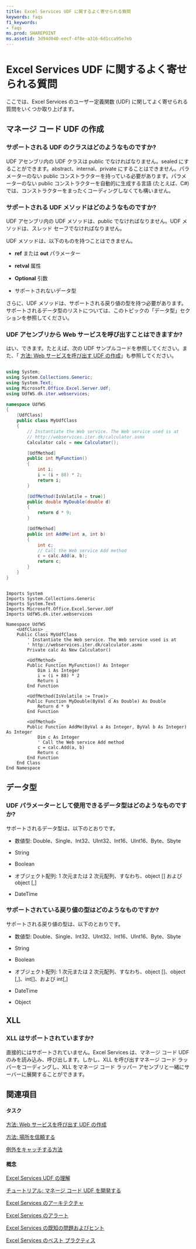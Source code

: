 ```yaml
---
title: Excel Services UDF に関するよく寄せられる質問
keywords: faqs
f1_keywords:
- faqs
ms.prod: SHAREPOINT
ms.assetid: 3d94d040-eecf-4f8e-a316-6d1cca95e7eb
---
```



# Excel Services UDF に関するよく寄せられる質問

ここでは、Excel Services のユーザー定義関数 (UDF) に関してよく寄せられる質問をいくつか取り上げます。 
  
    
    


## マネージ コード UDF の作成


### サポートされる UDF のクラスはどのようなものですか?

UDF アセンブリ内の UDF クラスは public でなければなりません。sealed にすることができます。abstract、internal、private にすることはできません。パラメーターのない public コンストラクターを持っている必要があります。パラメーターのない public コンストラクターを自動的に生成する言語 (たとえば、C#) では、コンストラクターをまったくコーディングしなくても構いません。
  
    
    

### サポートされる UDF メソッドはどのようなものですか?

UDF アセンブリ内の UDF メソッドは、public でなければなりません。UDF メソッドは、スレッド セーフでなければなりません。
  
    
    
UDF メソッドは、以下のものを持つことはできません。 
  
    
    

- **ref** または **out** パラメーター
    
  
- **retval** 属性
    
  
- **Optional** 引数
    
  
- サポートされないデータ型
    
  
さらに、UDF メソッドは、サポートされる戻り値の型を持つ必要があります。サポートされるデータ型のリストについては、このトピックの「データ型」セクションを参照してください。
  
    
    

### UDF アセンブリから Web サービスを呼び出すことはできますか?

はい、できます。たとえば、次の UDF サンプルコードを参照してください。また、「 [方法: Web サービスを呼び出す UDF の作成](how-to-create-a-udf-that-calls-a-web-service.md)」も参照してください。
  
    
    

```cs

using System;
using System.Collections.Generic;
using System.Text;
using Microsoft.Office.Excel.Server.Udf;
using UdfWS.dk.iter.webservices;

namespace UdfWS
{
    [UdfClass]
    public class MyUdfClass
    {
        // Instantiate the Web service. The Web service used is at   
        // http://webservices.iter.dk/calculator.asmx
        Calculator calc = new Calculator();

        [UdfMethod]
        public int MyFunction()
        {
            int i;
            i = (i + 88) * 2;
            return i;
        }

        [UdfMethod(IsVolatile = true)]
        public double MyDouble(double d)
        {
            return d * 9;
        }

        [UdfMethod]
        public int AddMe(int a, int b)
        {
            int c;
            // Call the Web service Add method
            c = calc.Add(a, b);
            return c;
        }        
    }
}
```


```VB.net

Imports System
Imports System.Collections.Generic
Imports System.Text
Imports Microsoft.Office.Excel.Server.Udf
Imports UdfWS.dk.iter.webservices

Namespace UdfWS
    <UdfClass> _
    Public Class MyUdfClass
        ' Instantiate the Web service. The Web service used is at   
        ' http://webservices.iter.dk/calculator.asmx
        Private calc As New Calculator()

        <UdfMethod> _
        Public Function MyFunction() As Integer
            Dim i As Integer
            i = (i + 88) * 2
            Return i
        End Function

        <UdfMethod(IsVolatile := True)> _
        Public Function MyDouble(ByVal d As Double) As Double
            Return d * 9
        End Function

        <UdfMethod> _
        Public Function AddMe(ByVal a As Integer, ByVal b As Integer) As Integer
            Dim c As Integer
            ' Call the Web service Add method
            c = calc.Add(a, b)
            Return c
        End Function
    End Class
End Namespace
```


## データ型


### UDF パラメーターとして使用できるデータ型はどのようなものですか?

サポートされるデータ型は、以下のとおりです。
  
    
    

- 数値型: Double、Single、Int32、UInt32、Int16、UInt16、Byte、Sbyte
    
  
- String
    
  
- Boolean
    
  
- オブジェクト配列: 1 次元または 2 次元配列、すなわち、object [] および object [,]
    
  
- DateTime 
    
  

### サポートされている戻り値の型はどのようなものですか?

サポートされる戻り値の型は、以下のとおりです。
  
    
    

- 数値型: Double、Single、Int32、UInt32、Int16、UInt16、Byte、Sbyte
    
  
- String
    
  
- Boolean
    
  
- オブジェクト配列: 1 次元または 2 次元配列、すなわち、object []、object [,]、int[]、および int[,]
    
  
- DateTime 
    
  
- Object
    
  

## XLL


### XLL はサポートされていますか?

直接的にはサポートされていません。Excel Services は、マネージ コード UDF のみを読み込み、呼び出します。しかし、XLL を呼び出すマネージ コード ラッパーをコーディングし、XLL をマネージ コード ラッパー アセンブリと一緒にサーバーに展開することができます。
  
    
    

## 関連項目


#### タスク


  
    
    
 [方法: Web サービスを呼び出す UDF の作成](how-to-create-a-udf-that-calls-a-web-service.md)
  
    
    
 [方法: 場所を信頼する](how-to-trust-a-location.md)
  
    
    
 [例外をキャッチする方法](how-to-catch-exceptions.md)
#### 概念


  
    
    
 [Excel Services UDF の理解](understanding-excel-services-udfs.md)
  
    
    
 [チュートリアル: マネージ コード UDF を開発する](walkthrough-developing-a-managed-code-udf.md)
  
    
    
 [Excel Services のアーキテクチャ](excel-services-architecture.md)
  
    
    
 [Excel Services のアラート](excel-services-alerts.md)
  
    
    
 [Excel Services の既知の問題およびヒント](excel-services-known-issues-and-tips.md)
  
    
    
 [Excel Services のベスト プラクティス](excel-services-best-practices.md)
